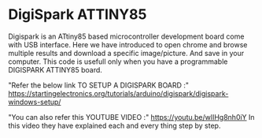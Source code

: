 # DigiSpark ATTINY85
Digispark is an ATtiny85 based microcontroller development board come with USB interface.
Here we have introduced to open chrome and browse multiple results and download a specific image/picture. And save in your computer.
This code is usefull only when you have a programmable DIGISPARK ATTINY85 board.

"Refer the below link TO SETUP A DIGISPARK BOARD :"
https://startingelectronics.org/tutorials/arduino/digispark/digispark-windows-setup/

"You can also refer this YOUTUBE VIDEO :"
https://youtu.be/wlIHg8nh0iY
In this video they have explained each and every thing step by step.
